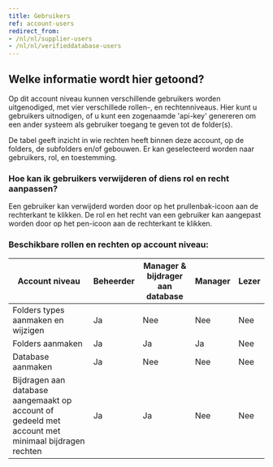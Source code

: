 ```yaml
---
title: Gebruikers
ref: account-users
redirect_from:
- /nl/nl/supplier-users
- /nl/nl/verifieddatabase-users
---
```


## Welke informatie wordt hier getoond?
Op dit account niveau kunnen verschillende gebruikers worden uitgenodiged, met vier verschillede rollen-, en rechtenniveaus. Hier kunt u gebruikers uitnodigen, of u kunt een zogenaamde 'api-key' genereren om een ander systeem als gebruiker toegang te geven tot de folder(s).

De tabel geeft inzicht in wie rechten heeft binnen deze account, op de folders, de subfolders en/of gebouwen. Er kan geselecteerd worden naar gebruikers, rol, en toestemming.


### Hoe kan ik gebruikers verwijderen of diens rol en recht aanpassen?
Een gebruiker kan verwijderd worden door op het prullenbak-icoon aan de rechterkant te klikken.
De rol en het recht van een gebruiker kan aangepast worden door op het pen-icoon aan de rechterkant te klikken.


### Beschikbare rollen en rechten op account niveau:

| Account niveau                     | Beheerder | Manager & bijdrager aan database | Manager | Lezer |
|-|-|-|-|-|
| Folders types aanmaken en wijzigen | Ja        | Nee | Nee    | Nee   |
| Folders aanmaken                   | Ja        | Ja | Ja      | Nee   |
| Database aanmaken | Ja | Nee | Nee | Nee
| Bijdragen aan database aangemaakt op account of gedeeld met account met minimaal bijdragen rechten | Ja | Ja | Nee | Nee
